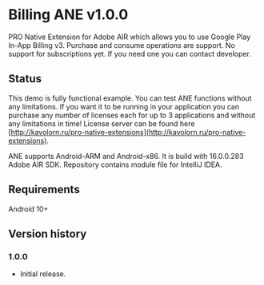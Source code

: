 # Billing ANE v1.0.0

PRO Native Extension for Adobe AIR which allows you to use Google Play In-App 
Billing v3. Purchase and consume operations are support. No support for 
subscriptions yet. If you need one you can contact developer.

## Status

This demo is fully functional example. You can test ANE functions without any 
limitations. If you want it to be running in your application you can purchase 
any number of licenses each for up to 3 applications and without any limitations
in time! License server can be found here [http://kavolorn.ru/pro-native-extensions](http://kavolorn.ru/pro-native-extensions).

ANE supports Android-ARM and Android-x86. It is build with 16.0.0.283 Adobe AIR 
SDK. Repository contains module file for IntelliJ IDEA.

## Requirements

Android 10+

## Version history

### 1.0.0

- Initial release.